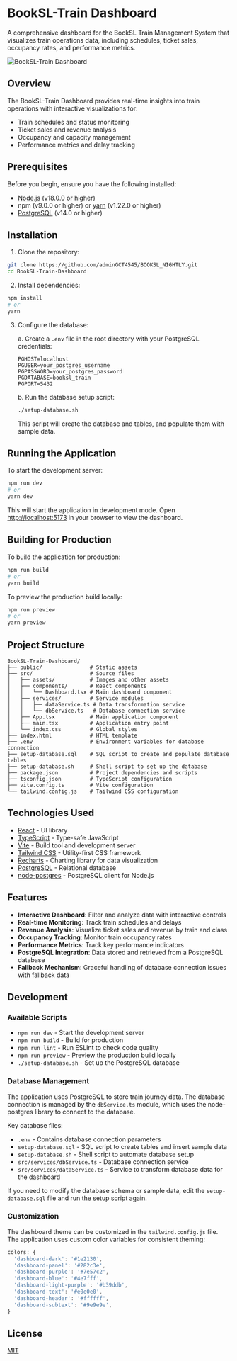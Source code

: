 # BookSL-Train Dashboard

A comprehensive dashboard for the BookSL Train Management System that visualizes train operations data, including schedules, ticket sales, occupancy rates, and performance metrics.

![BookSL-Train Dashboard](https://via.placeholder.com/800x400?text=BookSL-Train+Dashboard)

## Overview

The BookSL-Train Dashboard provides real-time insights into train operations with interactive visualizations for:

- Train schedules and status monitoring
- Ticket sales and revenue analysis
- Occupancy and capacity management
- Performance metrics and delay tracking

## Prerequisites

Before you begin, ensure you have the following installed:

- [Node.js](https://nodejs.org/) (v18.0.0 or higher)
- npm (v9.0.0 or higher) or [yarn](https://yarnpkg.com/) (v1.22.0 or higher)
- [PostgreSQL](https://www.postgresql.org/) (v14.0 or higher)

## Installation

1. Clone the repository:

```bash
git clone https://github.com/adminGCT4545/BOOKSL_NIGHTLY.git
cd BookSL-Train-Dashboard
```

2. Install dependencies:

```bash
npm install
# or
yarn
```

3. Configure the database:

   a. Create a `.env` file in the root directory with your PostgreSQL credentials:

   ```
   PGHOST=localhost
   PGUSER=your_postgres_username
   PGPASSWORD=your_postgres_password
   PGDATABASE=booksl_train
   PGPORT=5432
   ```

   b. Run the database setup script:

   ```bash
   ./setup-database.sh
   ```

   This script will create the database and tables, and populate them with sample data.

## Running the Application

To start the development server:

```bash
npm run dev
# or
yarn dev
```

This will start the application in development mode. Open [http://localhost:5173](http://localhost:5173) in your browser to view the dashboard.

## Building for Production

To build the application for production:

```bash
npm run build
# or
yarn build
```

To preview the production build locally:

```bash
npm run preview
# or
yarn preview
```

## Project Structure

```
BookSL-Train-Dashboard/
├── public/               # Static assets
├── src/                  # Source files
│   ├── assets/           # Images and other assets
│   ├── components/       # React components
│   │   └── Dashboard.tsx # Main dashboard component
│   ├── services/         # Service modules
│   │   ├── dataService.ts # Data transformation service
│   │   └── dbService.ts   # Database connection service
│   ├── App.tsx           # Main application component
│   ├── main.tsx          # Application entry point
│   └── index.css         # Global styles
├── index.html            # HTML template
├── .env                  # Environment variables for database connection
├── setup-database.sql    # SQL script to create and populate database tables
├── setup-database.sh     # Shell script to set up the database
├── package.json          # Project dependencies and scripts
├── tsconfig.json         # TypeScript configuration
├── vite.config.ts        # Vite configuration
└── tailwind.config.js    # Tailwind CSS configuration
```

## Technologies Used

- [React](https://reactjs.org/) - UI library
- [TypeScript](https://www.typescriptlang.org/) - Type-safe JavaScript
- [Vite](https://vitejs.dev/) - Build tool and development server
- [Tailwind CSS](https://tailwindcss.com/) - Utility-first CSS framework
- [Recharts](https://recharts.org/) - Charting library for data visualization
- [PostgreSQL](https://www.postgresql.org/) - Relational database
- [node-postgres](https://node-postgres.com/) - PostgreSQL client for Node.js

## Features

- **Interactive Dashboard**: Filter and analyze data with interactive controls
- **Real-time Monitoring**: Track train schedules and delays
- **Revenue Analysis**: Visualize ticket sales and revenue by train and class
- **Occupancy Tracking**: Monitor train occupancy rates
- **Performance Metrics**: Track key performance indicators
- **PostgreSQL Integration**: Data stored and retrieved from a PostgreSQL database
- **Fallback Mechanism**: Graceful handling of database connection issues with fallback data

## Development

### Available Scripts

- `npm run dev` - Start the development server
- `npm run build` - Build for production
- `npm run lint` - Run ESLint to check code quality
- `npm run preview` - Preview the production build locally
- `./setup-database.sh` - Set up the PostgreSQL database

### Database Management

The application uses PostgreSQL to store train journey data. The database connection is managed by the `dbService.ts` module, which uses the node-postgres library to connect to the database.

Key database files:
- `.env` - Contains database connection parameters
- `setup-database.sql` - SQL script to create tables and insert sample data
- `setup-database.sh` - Shell script to automate database setup
- `src/services/dbService.ts` - Database connection service
- `src/services/dataService.ts` - Service to transform database data for the dashboard

If you need to modify the database schema or sample data, edit the `setup-database.sql` file and run the setup script again.

### Customization

The dashboard theme can be customized in the `tailwind.config.js` file. The application uses custom color variables for consistent theming:

```js
colors: {
  'dashboard-dark': '#1e2130',
  'dashboard-panel': '#282c3e',
  'dashboard-purple': '#7e57c2',
  'dashboard-blue': '#4e7fff',
  'dashboard-light-purple': '#b39ddb',
  'dashboard-text': '#e0e0e0',
  'dashboard-header': '#ffffff',
  'dashboard-subtext': '#9e9e9e',
}
```

## License

[MIT](LICENSE)
